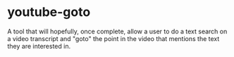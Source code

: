 # youtube-goto

A tool that will hopefully, once complete, allow a user to do a text search on a video transcript and "goto" the point in the video that mentions the text they are interested in.
